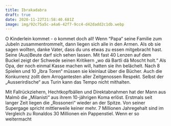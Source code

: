 ```yaml
---
title: Ibrakadabra
draft: true
date: 2020-11-22T21:58:40.681Z
image: img/92c75a5c-a4a6-42f7-9cc4-d42dadd2c1db.webp
---
```

O Kinderlein kommet - o kommet doch all! Wenn “Papa“ seine Familie zum Jubeln zusammentrommelt, dann liegen sich alle in den Armen. Als ob sie sagen wollten, danke Vater, dass du uns etwas zu essen mitgebracht hast. Seine (Aus)Beute darf sich sehen lassen. Mit fast 40 Lenzen auf dem Buckel zeigt der Schwede seinen Kritikern „wo dä Bartli dä Moscht holt.“ Als Opa, der noch einmal Kasse machen will, hatten sie ihn belächelt. Nach 8 Spielen und 10 „Ibra Toren“ müssen sie kleinlaut über die Bücher. Auch die Konkurrenz zollt dem Arrogantesten aller Zeitgenossen Respekt. Selbst der „Ausserirdische“ aus Turin kann das Tempo nicht mithalten.

Mit  Fallrückziehern, Hechtkopfbällen und Direktabnahmen hat der Mann aus Malmö  die „Milanisti“ aus ihrem 10-jährigen Koma erlöst. Erstmals seit langer Zeit liegen die „Rossoneri“ wieder an der Spitze. Von seiner Supergage spricht mittlerweile keiner mehr. 7 Millionen Jahregehalt sind im Vergleich zu Ronaldos 30 Millionen ein Pappenstiel. Wenn er so weitermacht
